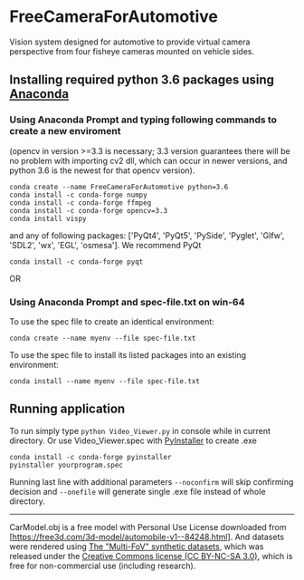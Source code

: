 # FreeCameraForAutomotive
Vision system designed for automotive to provide virtual camera perspective from four fisheye cameras mounted on vehicle sides.

## Installing required python 3.6 packages using [Anaconda](https://www.anaconda.com/products/individual)
### Using Anaconda Prompt and typing following commands to create a new enviroment
(opencv in version >=3.3 is necessary; 3.3 version guarantees there will be no problem with importing cv2 dll, which can occur in newer versions, and python 3.6 is the newest for that opencv version).
```shell
conda create --name FreeCameraForAutomotive python=3.6
conda install -c conda-forge numpy
conda install -c conda-forge ffmpeg
conda install -c conda-forge opencv=3.3
conda install vispy
```
and any of following packages: ['PyQt4', 'PyQt5', 'PySide', 'Pyglet', 'Glfw', 'SDL2', 'wx', 'EGL', 'osmesa']. We recommend PyQt
```shell
conda install -c conda-forge pyqt
```

OR

### Using Anaconda Prompt and spec-file.txt on win-64

To use the spec file to create an identical environment:
```shell
conda create --name myenv --file spec-file.txt
```

To use the spec file to install its listed packages into an existing environment:
```shell
conda install --name myenv --file spec-file.txt
```

## Running application
To run simply type `python Video_Viewer.py` in console while in current directory.
Or use Video_Viewer.spec with [PyInstaller]() to create .exe
```shell
conda install -c conda-forge pyinstaller
pyinstaller yourprogram.spec
```
Running last line with additional parameters `--noconfirm` will skip confirming decision and `--onefile` will generate single .exe file instead of whole directory.



---
CarModel.obj is a free model with Personal Use License downloaded from [https://free3d.com/3d-model/automobile-v1--84248.html].
And datasets were rendered using [The "Multi-FoV" synthetic datasets](http://rpg.ifi.uzh.ch/fov.html), which was released under the [Creative Commons license (CC BY-NC-SA 3.0)](http://creativecommons.org/licenses/by-nc-sa/3.0/), which is free for non-commercial use (including research).
